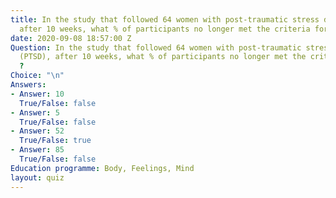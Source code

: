 ```yaml
---
title: In the study that followed 64 women with post-traumatic stress disorder (PTSD),
  after 10 weeks, what % of participants no longer met the criteria for PTSD ?
date: 2020-09-08 18:57:00 Z
Question: In the study that followed 64 women with post-traumatic stress disorder
  (PTSD), after 10 weeks, what % of participants no longer met the criteria for PTSD
  ?
Choice: "\n"
Answers:
- Answer: 10
  True/False: false
- Answer: 5
  True/False: false
- Answer: 52
  True/False: true
- Answer: 85
  True/False: false
Education programme: Body, Feelings, Mind
layout: quiz
---
```

